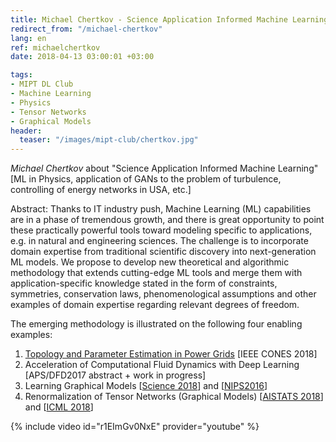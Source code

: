```yaml
---
title: Michael Chertkov - Science Application Informed Machine Learning
redirect_from: "/michael-chertkov"
lang: en
ref: michaelchertkov
date: 2018-04-13 03:00:01 +03:00

tags:
- MIPT DL Club
- Machine Learning
- Physics
- Tensor Networks
- Graphical Models
header:
  teaser: "/images/mipt-club/chertkov.jpg"
---
```


_Michael Chertkov_ about "Science Application Informed Machine Learning" [ML in Physics, application of GANs to the problem of turbulence, controlling of energy networks in USA, etc.]

Abstract: Thanks to IT industry push, Machine Learning (ML) capabilities are in a phase of tremendous growth, and there is great opportunity to point these practically powerful tools toward modeling specific to applications, e.g. in natural and engineering sciences. The challenge is to incorporate domain expertise from traditional scientific discovery into next-generation ML models. We propose to develop new theoretical and algorithmic methodology that extends cutting-edge ML tools and merge them with application-specific knowledge stated in the form of constraints, symmetries, conservation laws, phenomenological assumptions and other examples of domain expertise regarding relevant degrees of freedom.

The emerging methodology is illustrated on the following four enabling examples:

1. [Topology and Parameter Estimation in Power Grids](https://arxiv.org/abs/1710.10727) [IEEE CONES 2018]
2. Acceleration of Computational Fluid Dynamics with Deep Learning [APS/DFD2017 abstract + work in progress]
3. Learning Graphical Models [[Science 2018](https://arxiv.org/abs/1612.05024)] and [[NIPS2016](https://arxiv.org/abs/1605.07252)]
4. Renormalization of Tensor Networks (Graphical Models) [[AISTATS 2018](https://arxiv.org/abs/1801.01649)] and [[ICML 2018](https://arxiv.org/abs/1803.05104)]

{% include video id="r1EImGv0NxE" provider="youtube" %}
